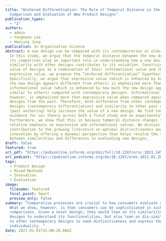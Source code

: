 ```yaml
---
title: "Anchored Differentiation: The Role of Temporal Distance in the
  Comparison and Evaluation of New Product Designs"
publication_types:
  - "2"
authors:
  - admin
  - Yonghoon Lee
  - Heejung Jung
publication: In Organization Science
abstract: A new design can be compared with its contemporaries or older designs.
  In this study, we argue that the temporal distance between the new design and
  its comparison play an important role in understanding how a new design’s
  similarity with other designs contributes to its valuation. Construing the
  value of designs as a combination of their informational value and their
  expressive value, we propose the “anchored differentiation” hypothesis.
  Specifically, we argue that expressive value (which is enhanced by how much
  the new design appears different from others) is emphasized more than
  informational value (which is enhanced by how much the new design appears
  similar to others) compared with contemporary designs. Informational value,
  however, is emphasized more than expressive value when compared against
  designs from the past. Therefore, both difference from other contemporary
  designs (contemporary differentiation) and similarity to other past designs
  (past anchoring) help increase the value of a new design. We find consistent
  evidence for our theory across both a field study and an experimental study.
  Furthermore, we show that this is because temporal distance changes the
  relative emphasis on expressive and informational values. We discuss our
  contribution to the growing literature on optimal distinctiveness and design
  innovation by offering a dynamic perspective that helps resolve the tension
  between similarities and differences in evaluating new designs.
draft: false
featured: true
url_pdf: "https://pubsonline.informs.org/doi/full/10.1287/orsc.2021.1454"
url_podcast: "https://pubsonline.informs.org/do/10.1287/orms.2021.01.26p"
tags:
  - Product Design
  - Mixed Methods
  - Innovation
  - Evaluation
image:
  filename: featured
  focal_point: Smart
  preview_only: false
summary: "Comparative processes are crucial to how consumers evaluate design.
  What we show, however, is that consumers can be sophisticated in such
  comparisons. Given a novel design, they would lean on its similarities to past
  designs to understand its functionalities, but also lean on dis-similarities
  to other contemporary designs to seek distinctiveness and express their
  individuality. "
date: 2021-01-01T15:00:28.666Z
---
```

